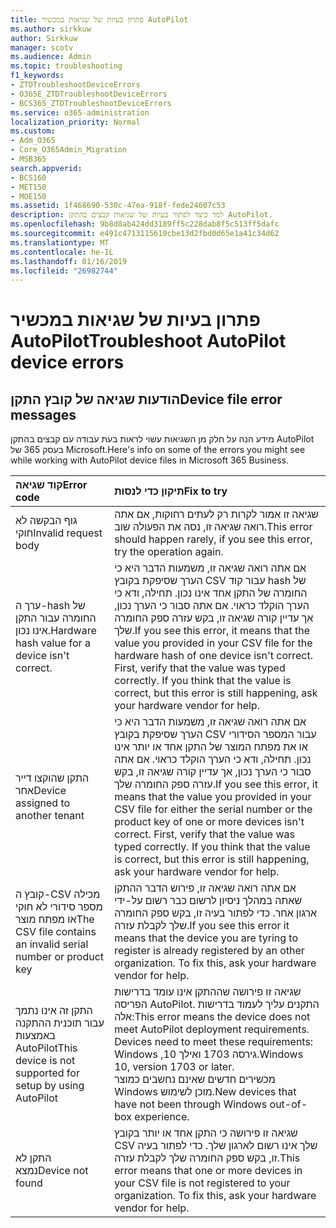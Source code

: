 ```yaml
---
title: פתרון בעיות של שגיאות במכשיר AutoPilot
ms.author: sirkkuw
author: Sirkkuw
manager: scotv
ms.audience: Admin
ms.topic: troubleshooting
f1_keywords:
- ZTDTroubleshootDeviceErrors
- O365E_ZTDTroubleshootDeviceErrors
- BCS365_ZTDTroubleshootDeviceErrors
ms.service: o365-administration
localization_priority: Normal
ms.custom:
- Adm_O365
- Core_O365Admin_Migration
- MSB365
search.appverid:
- BCS160
- MET150
- MOE150
ms.assetid: 1f468690-530c-47ea-918f-fede24607c53
description: למד כיצד לפתור בעיות של שגיאות קבצים בהתקן AutoPilot.
ms.openlocfilehash: 9b8d8ab424dd3189ff5c228dab8f5c513ff5dafc
ms.sourcegitcommit: e491c4713115610cbe13d2fbd0d65e1a41c34d62
ms.translationtype: MT
ms.contentlocale: he-IL
ms.lasthandoff: 01/16/2019
ms.locfileid: "26982744"
---
```

# <a name="troubleshoot-autopilot-device-errors"></a><span data-ttu-id="b6aa3-103">פתרון בעיות של שגיאות במכשיר AutoPilot</span><span class="sxs-lookup"><span data-stu-id="b6aa3-103">Troubleshoot AutoPilot device errors</span></span>

## <a name="device-file-error-messages"></a><span data-ttu-id="b6aa3-104">הודעות שגיאה של קובץ התקן</span><span class="sxs-lookup"><span data-stu-id="b6aa3-104">Device file error messages</span></span>

<span data-ttu-id="b6aa3-105">מידע הנה על חלק מן השגיאות עשוי לראות בעת עבודה עם קבצים בהתקן AutoPilot בעסק 365 של Microsoft.</span><span class="sxs-lookup"><span data-stu-id="b6aa3-105">Here's info on some of the errors you might see while working with AutoPilot device files in Microsoft 365 Business.</span></span> 
  
|<span data-ttu-id="b6aa3-106">**קוד שגיאה**</span><span class="sxs-lookup"><span data-stu-id="b6aa3-106">**Error code**</span></span>|<span data-ttu-id="b6aa3-107">**תיקון כדי לנסות**</span><span class="sxs-lookup"><span data-stu-id="b6aa3-107">**Fix to try**</span></span>|
|:-----|:-----|
|<span data-ttu-id="b6aa3-108">גוף הבקשה לא חוקי</span><span class="sxs-lookup"><span data-stu-id="b6aa3-108">Invalid request body</span></span>  <br/> |<span data-ttu-id="b6aa3-109">שגיאה זו אמור לקרות רק לעתים רחוקות, אם אתה רואה שגיאה זו, נסה את הפעולה שוב.</span><span class="sxs-lookup"><span data-stu-id="b6aa3-109">This error should happen rarely, if you see this error, try the operation again.</span></span>  <br/> |
|<span data-ttu-id="b6aa3-110">ערך ה-hash של החומרה עבור התקן אינו נכון.</span><span class="sxs-lookup"><span data-stu-id="b6aa3-110">Hardware hash value for a device isn't correct.</span></span>  <br/> |<span data-ttu-id="b6aa3-p101">אם אתה רואה שגיאה זו, משמעות הדבר היא כי הערך שסיפקת בקובץ CSV עבור קוד hash של החומרה של התקן אחד אינו נכון. תחילה, ודא כי הערך הוקלד כראוי. אם אתה סבור כי הערך נכון, אך עדיין קורה שגיאה זו, בקש עזרה ספק החומרה שלך.</span><span class="sxs-lookup"><span data-stu-id="b6aa3-p101">If you see this error, it means that the value you provided in your CSV file for the hardware hash of one device isn't correct. First, verify that the value was typed correctly. If you think that the value is correct, but this error is still happening, ask your hardware vendor for help.</span></span>  <br/> |
|<span data-ttu-id="b6aa3-114">התקן שהוקצו דייר אחר</span><span class="sxs-lookup"><span data-stu-id="b6aa3-114">Device assigned to another tenant</span></span>  <br/> |<span data-ttu-id="b6aa3-p102">אם אתה רואה שגיאה זו, משמעות הדבר היא כי הערך שסיפקת בקובץ CSV עבור המספר הסידורי או את מפתח המוצר של התקן אחד או יותר אינו נכון. תחילה, ודא כי הערך הוקלד כראוי. אם אתה סבור כי הערך נכון, אך עדיין קורה שגיאה זו, בקש עזרה ספק החומרה שלך.</span><span class="sxs-lookup"><span data-stu-id="b6aa3-p102">If you see this error, it means that the value you provided in your CSV file for either the serial number or the product key of one or more devices isn't correct. First, verify that the value was typed correctly. If you think that the value is correct, but this error is still happening, ask your hardware vendor for help.</span></span>  <br/> |
|<span data-ttu-id="b6aa3-118">קובץ ה-CSV מכילה מספר סידורי לא חוקי או מפתח מוצר</span><span class="sxs-lookup"><span data-stu-id="b6aa3-118">The CSV file contains an invalid serial number or product key</span></span>  <br/> |<span data-ttu-id="b6aa3-p103">אם אתה רואה שגיאה זו, פירוש הדבר ההתקן שאתה במהלך ניסיון לרשום כבר רשום על-ידי ארגון אחר. כדי לפתור בעיה זו, בקש ספק החומרה שלך לקבלת עזרה.</span><span class="sxs-lookup"><span data-stu-id="b6aa3-p103">If you see this error it means that the device you are tyring to register is already registered by an other organization. To fix this, ask your hardware vendor for help.</span></span>  <br/> |
|<span data-ttu-id="b6aa3-121">התקן זה אינו נתמך עבור תוכנית ההתקנה באמצעות AutoPilot</span><span class="sxs-lookup"><span data-stu-id="b6aa3-121">This device is not supported for setup by using AutoPilot</span></span>  <br/> | <span data-ttu-id="b6aa3-p104">שגיאה זו פירושה שההתקן אינו עומד בדרישות הפריסה AutoPilot. התקנים עליך לעמוד בדרישות אלה:</span><span class="sxs-lookup"><span data-stu-id="b6aa3-p104">This error means the device does not meet AutoPilot deployment requirements. Devices need to meet these requirements:</span></span>  <br/>  <span data-ttu-id="b6aa3-124">Windows ,10 גירסה 1703 ואילך.</span><span class="sxs-lookup"><span data-stu-id="b6aa3-124">Windows 10, version 1703 or later.</span></span>  <br/>  <span data-ttu-id="b6aa3-125">מכשירים חדשים שאינם נחשבים כמוצר Windows מוכן לשימוש.</span><span class="sxs-lookup"><span data-stu-id="b6aa3-125">New devices that have not been through Windows out-of-box experience.</span></span>  <br/> |
|<span data-ttu-id="b6aa3-126">התקן לא נמצא</span><span class="sxs-lookup"><span data-stu-id="b6aa3-126">Device not found</span></span>  <br/> |<span data-ttu-id="b6aa3-p105">שגיאה זו פירושה כי התקן אחד או יותר בקובץ CSV שלך אינו רשום לארגון שלך. כדי לפתור בעיה זו, בקש ספק החומרה שלך לקבלת עזרה.</span><span class="sxs-lookup"><span data-stu-id="b6aa3-p105">This error means that one or more devices in your CSV file is not registered to your organization. To fix this, ask your hardware vendor for help.</span></span>  <br/> |
   
